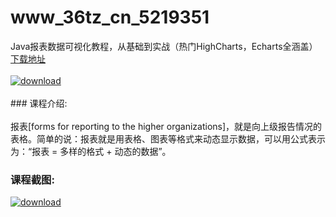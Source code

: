 # www_36tz_cn_5219351
Java报表数据可视化教程，从基础到实战（热门HighCharts，Echarts全涵盖）
[下载地址](http://www.36tz.cn/article/5219351 "下载地址")
<br/></br>[![download](http://36tz.cn/muke_img/2021_04_3-2.jpg "下载地址")](http://www.36tz.cn/article/5219351 "下载地址")
<br/></br>### 课程介绍:<br/></br>报表[forms for reporting to the higher organizations]，就是向上级报告情况的表格。简单的说：报表就是用表格、图表等格式来动态显示数据，可以用公式表示为：“报表 = 多样的格式 + 动态的数据”。

### 课程截图:
[![download](http://36tz.cn/muke_img/2021_04_2-13.png "下载地址")](http://www.36tz.cn/article/5219351 "下载地址")
